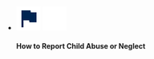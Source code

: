 <ul class="usa-card-group">
    <li class="usa-card tablet:grid-col-4">
        <div class="callout__container__inv">
            <div class="callout__heading">
                <img class="blue-icon" src="/assets/icons/flag-navy.svg">
                <img class="white-icon" src="/assets/icons/flag-white.svg">
            </div>
            <div class="callout__inv__body">
                <h4>How to Report Child Abuse or Neglect</h4>
            </div>
        </div>
    </li>
</ul>